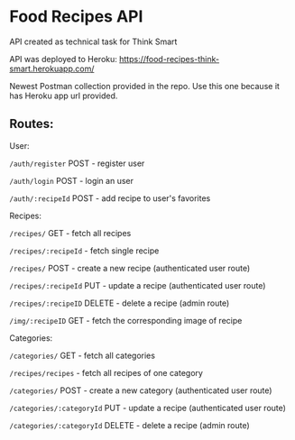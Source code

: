 # Food Recipes API

API created as technical task for Think Smart

API was deployed to Heroku: https://food-recipes-think-smart.herokuapp.com/

Newest Postman collection provided in the repo. Use this one because it has Heroku app url provided.

## Routes:

User:

`/auth/register` POST - register user

`/auth/login` POST - login an user

`/auth/:recipeId` POST - add recipe to user's favorites

Recipes:

`/recipes/` GET - fetch all recipes

`/recipes/:recipeId` - fetch single recipe

`/recipes/` POST - create a new recipe (authenticated user route)

`/recipes/:recipeId` PUT - update a recipe (authenticated user route)

`/recipes/:recipeID` DELETE - delete a recipe (admin route)

`/img/:recipeID` GET - fetch the corresponding image of recipe

Categories:

`/categories/` GET - fetch all categories

`/recipes/recipes` - fetch all recipes of one category

`/categories/` POST - create a new category (authenticated user route)

`/categories/:categoryId` PUT - update a recipe (authenticated user route)

`/categories/:categoryId` DELETE - delete a recipe (admin route)
